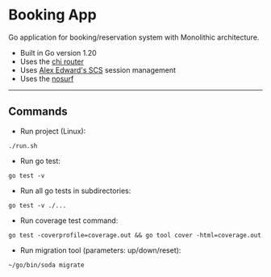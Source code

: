 # Booking App
Go application for booking/reservation system with Monolithic architecture.

- Built in Go version 1.20
- Uses the [chi router](https://github.com/go-chi/chi)
- Uses [Alex Edward's SCS](https://github.com/alexedwards/scs) session management
- Uses the [nosurf](https://www.github.com/justinas/nosurf)

---
## Commands

- Run project (Linux):
````
./run.sh
````

- Run go test:
````
go test -v
````

- Run all go tests in subdirectories:
````
go test -v ./...
````

- Run coverage test command: 
````
go test -coverprofile=coverage.out && go tool cover -html=coverage.out
````

- Run migration tool (parameters: up/down/reset):
````
~/go/bin/soda migrate
````